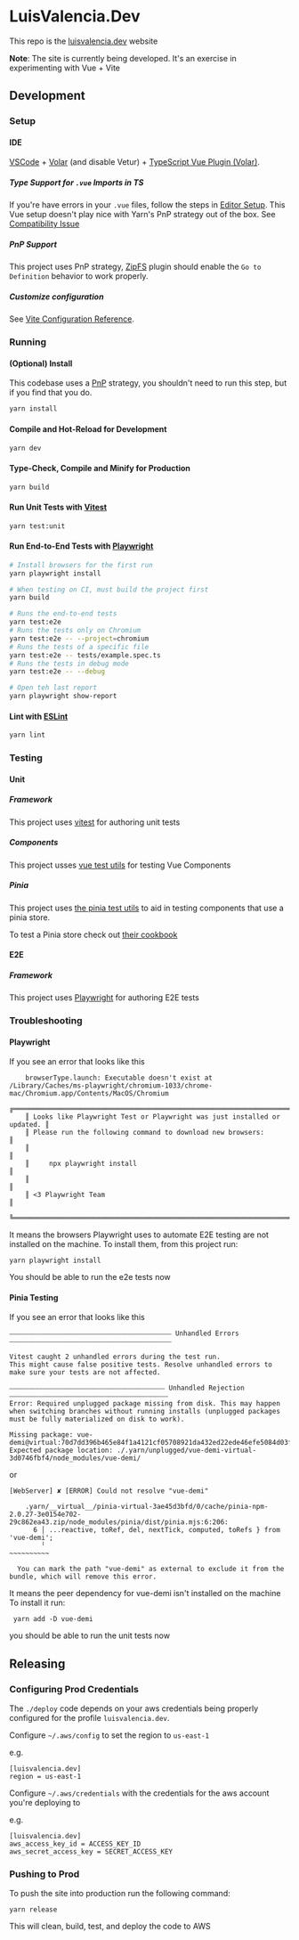 # LuisValencia.Dev

This repo is the [luisvalencia.dev](https://luisvalencia.dev/) website

**Note**: The site is currently being developed. It's an exercise in experimenting with Vue + Vite

## Development

### Setup

#### IDE

[VSCode](https://code.visualstudio.com/) + [Volar](https://marketplace.visualstudio.com/items?itemName=Vue.volar) (and disable Vetur) + [TypeScript Vue Plugin (Volar)](https://marketplace.visualstudio.com/items?itemName=Vue.vscode-typescript-vue-plugin).

##### Type Support for `.vue` Imports in TS

If you're have errors in your `.vue` files, follow the steps in [Editor Setup](https://yarnpkg.com/getting-started/editor-sdks#editor-setup). This Vue setup doesn't play nice with Yarn's PnP strategy out of the box. See [Compatibility Issue](https://github.com/johnsoncodehk/volar/issues/918)

##### PnP Support 

This project uses PnP strategy, [ZipFS](https://marketplace.visualstudio.com/items?itemName=arcanis.vscode-zipfs) plugin should enable the `Go to Definition` behavior to work properly.

##### Customize configuration

See [Vite Configuration Reference](https://vitejs.dev/config/).

### Running

#### (Optional) Install

This codebase uses a [PnP](https://yarnpkg.com/features/pnp) strategy, you shouldn't need to run this step, but if you find that you do.

```sh
yarn install
```

#### Compile and Hot-Reload for Development

```sh
yarn dev
```

#### Type-Check, Compile and Minify for Production

```sh
yarn build
```

#### Run Unit Tests with [Vitest](https://vitest.dev/)

```sh
yarn test:unit
```

#### Run End-to-End Tests with [Playwright](https://playwright.dev)

```sh
# Install browsers for the first run
yarn playwright install

# When testing on CI, must build the project first
yarn build

# Runs the end-to-end tests
yarn test:e2e
# Runs the tests only on Chromium
yarn test:e2e -- --project=chromium
# Runs the tests of a specific file
yarn test:e2e -- tests/example.spec.ts
# Runs the tests in debug mode
yarn test:e2e -- --debug

# Open teh last report
yarn playwright show-report
```

#### Lint with [ESLint](https://eslint.org/)

```sh
yarn lint
```

### Testing

#### Unit

##### Framework

This project uses [vitest](https://vitest.dev/) for authoring unit tests

##### Components

This project usses [vue test utils](https://test-utils.vuejs.org/) for testing Vue Components

##### Pinia

This project uses [the pinia test utils](https://pinia.vuejs.org/api/modules/pinia_testing.html) to aid in testing components
that use a pinia store.

To test a Pinia store check out [their cookbook](https://pinia.vuejs.org/cookbook/testing.html#unit-testing-a-store)

#### E2E

##### Framework

This project uses [Playwright](https://playwright.dev/docs/writing-tests) for authoring E2E tests

### Troubleshooting

#### Playwright

If you see an error that looks like this

```
    browserType.launch: Executable doesn't exist at /Library/Caches/ms-playwright/chromium-1033/chrome-mac/Chromium.app/Contents/MacOS/Chromium
    ╔═════════════════════════════════════════════════════════════════════════╗
    ║ Looks like Playwright Test or Playwright was just installed or updated. ║
    ║ Please run the following command to download new browsers:              ║
    ║                                                                         ║
    ║     npx playwright install                                              ║
    ║                                                                         ║
    ║ <3 Playwright Team                                                      ║
    ╚═════════════════════════════════════════════════════════════════════════╝
```

It means the browsers Playwright uses to automate E2E testing are not installed on the machine. 
To install them, from this project run:

```
yarn playwright install
```

You should be able to run the e2e tests now

#### Pinia Testing

If you see an error that looks like this

```
⎯⎯⎯⎯⎯⎯⎯⎯⎯⎯⎯⎯⎯⎯⎯⎯⎯⎯⎯⎯⎯⎯⎯⎯⎯⎯⎯⎯⎯⎯⎯⎯⎯⎯⎯⎯⎯⎯⎯⎯⎯⎯⎯⎯⎯⎯⎯⎯⎯ Unhandled Errors ⎯⎯⎯⎯⎯⎯⎯⎯⎯⎯⎯⎯⎯⎯⎯⎯⎯⎯⎯⎯⎯⎯⎯⎯⎯⎯⎯⎯⎯⎯⎯⎯⎯⎯⎯⎯⎯⎯⎯⎯⎯⎯⎯⎯⎯⎯⎯⎯⎯

Vitest caught 2 unhandled errors during the test run.
This might cause false positive tests. Resolve unhandled errors to make sure your tests are not affected.

⎯⎯⎯⎯⎯⎯⎯⎯⎯⎯⎯⎯⎯⎯⎯⎯⎯⎯⎯⎯⎯⎯⎯⎯⎯⎯⎯⎯⎯⎯⎯⎯⎯⎯⎯⎯⎯⎯⎯⎯⎯⎯⎯⎯⎯⎯⎯ Unhandled Rejection ⎯⎯⎯⎯⎯⎯⎯⎯⎯⎯⎯⎯⎯⎯⎯⎯⎯⎯⎯⎯⎯⎯⎯⎯⎯⎯⎯⎯⎯⎯⎯⎯⎯⎯⎯⎯⎯⎯⎯⎯⎯⎯⎯⎯⎯⎯⎯⎯
Error: Required unplugged package missing from disk. This may happen when switching branches without running installs (unplugged packages must be fully materialized on disk to work).

Missing package: vue-demi@virtual:70d7dd396b465e84f1a4121cf05708921da432ed22ede46efe5084d03f8432658e32d34be8dcf8dcc6a7860eabe46e620615ad3f5be3371df8459d4438b30201#npm:0.13.11
Expected package location: ./.yarn/unplugged/vue-demi-virtual-3d0746fbf4/node_modules/vue-demi/

```

or

```
[WebServer] ✘ [ERROR] Could not resolve "vue-demi"

    .yarn/__virtual__/pinia-virtual-3ae45d3bfd/0/cache/pinia-npm-2.0.27-3e0154e702-29c862ea43.zip/node_modules/pinia/dist/pinia.mjs:6:206:
      6 │ ...reactive, toRef, del, nextTick, computed, toRefs } from 'vue-demi';
        ╵                                                            ~~~~~~~~~~

  You can mark the path "vue-demi" as external to exclude it from the bundle, which will remove this error.
```

It means the peer dependency for vue-demi isn't installed on the machine
To install it run:

```
 yarn add -D vue-demi
```

you should be able to run the unit tests now

## Releasing

### Configuring Prod Credentials

The `./deploy` code depends on your aws credentials being properly configured for the profile `luisvalencia.dev`.

Configure `~/.aws/config` to set the region to `us-east-1`

e.g.
```
[luisvalencia.dev]
region = us-east-1
```

Configure `~/.aws/credentials` with the credentials for the aws account you're deploying to

e.g.
```
[luisvalencia.dev]
aws_access_key_id = ACCESS_KEY_ID
aws_secret_access_key = SECRET_ACCESS_KEY
```

### Pushing to Prod

To push the site into production run the following command:

```
yarn release
```

This will clean, build, test, and deploy the code to AWS
